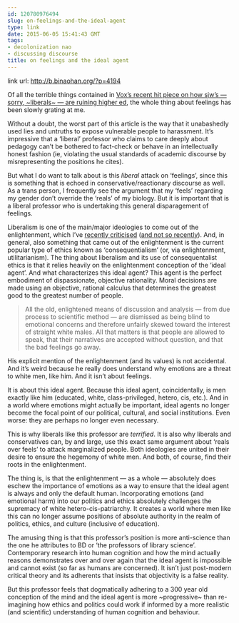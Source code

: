 ```yaml
---
id: 120780976494
slug: on-feelings-and-the-ideal-agent
type: link
date: 2015-06-05 15:41:43 GMT
tags:
- decolonization nao
- discussing discourse
title: on feelings and the ideal agent
---
```

link url: http://b.binaohan.org/?p=4194

<p>Of all the terrible things contained in <a href="https://archive.is/8NhaQ">Vox’s recent hit piece on how sjw’s — sorry, ~liberals~ — are ruining higher ed</a>, the whole thing about feelings has been slowly grating at me.</p>
<p>Without a doubt, the worst part of this article is the way that it unabashedly used lies and untruths to expose vulnerable people to harassment. It’s impressive that a ‘liberal’ professor who claims to care deeply about pedagogy can’t be bothered to fact-check or behave in an intellectually honest fashion (ie, violating the usual standards of academic discourse by misrepresenting the positions he cites).</p>
<p>But what I do want to talk about is this <em>liberal</em> attack on ‘feelings’, since this is something that is echoed in conservative/reactionary discourse as well. As a trans person, I frequently see the argument that my ‘feels’ regarding my gender don’t override the ‘reals’ of my biology. But it is important that is a liberal professor who is undertaking this general disparagement of feelings.</p>
<p>Liberalism is one of the main/major ideologies to come out of the enlightenment, which I’ve <a href="http://biyuti.com/ck">recently criticised</a> (<a href="http://biyuti.com/d3">and not so recently</a>). And, in general, also something that came out of the enlightenment is the current popular type of ethics known as ‘consequentialism’ (or, via enlightenment, utilitarianism). The thing about liberalism and its use of consequentalist ethics is that it relies heavily on the enlightenment conception of the ‘ideal agent’. And what characterizes this ideal agent? This agent is the perfect embodiment of dispassionate, objective rationality. Moral decisions are made using an objective, rational calculus that determines the greatest good to the greatest number of people.</p>
<blockquote>
<p>All the old, enlightened means of discussion and analysis — from due process to scientific method — are dismissed as being blind to emotional concerns and therefore unfairly skewed toward the interest of straight white males. All that matters is that people are allowed to speak, that their narratives are accepted without question, and that the bad feelings go away.</p>
</blockquote>
<p>His explicit mention of the enlightenment (and its values) is not accidental. And it’s weird because he really does understand why emotions are a threat to white men, like him. And it isn’t about feelings.</p>
<p>It is about this ideal agent. Because this ideal agent, coincidentally, is men exactly like him (educated, white, class-privileged, hetero, cis, etc.). And in a world where emotions might actually be important, ideal agents no longer become the focal point of our political, cultural, and social institutions. Even worse: they are perhaps no longer even necessary.</p>
<p>This is why liberals like this professor are <em>terrified</em>. It is also why liberals and conservatives can, by and large, use this exact same argument about ‘reals over feels’ to attack marginalized people. Both ideologies are united in their desire to ensure the hegemony of white men. And both, of course, find their roots in the enlightenment.</p>
<p>The thing is, is that the enlightenment — as a whole — absolutely does eschew the importance of emotions as a way to ensure that the ideal agent is always and only the default human. Incorporating emotions (and emotional harm) into our politics and ethics absolutely challenges the supremacy of white hetero-cis-patriarchy. It creates a world where men like this can no longer assume positions of absolute authority in the realm of politics, ethics, and culture (inclusive of education).</p>
<p>The amusing thing is that this professor’s position is more anti-science than the one he attributes to BD or ‘the professors of library science’. Contemporary research into human cognition and how the mind actually reasons demonstrates over and over again that the ideal agent is impossible and cannot exist (so far as humans are concerned). It isn’t just post-modern critical theory and its adherents that insists that objectivity is a false reality.</p>
<p>But this professor feels that dogmatically adhering to a 300 year old conception of the mind and the ideal agent is more ~progressive~ than re-imagining how ethics and politics could work if informed by a more realistic (and scientific) understanding of human cognition and behaviour.</p>